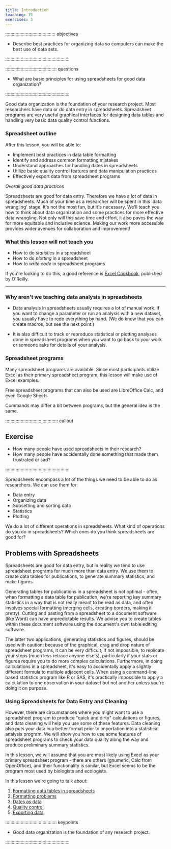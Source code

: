 ```yaml
---
title: Introduction
teaching: 15
exercises: 3
---
```


::::::::::::::::::::::::::::::::::::::: objectives

- Describe best practices for organizing data so computers can make the best use of data sets.

::::::::::::::::::::::::::::::::::::::::::::::::::

:::::::::::::::::::::::::::::::::::::::: questions

- What are basic principles for using spreadsheets for good data organization?

::::::::::::::::::::::::::::::::::::::::::::::::::

Good data organization is the foundation of your research
project. Most researchers have data or do data entry in
spreadsheets. Spreadsheet programs are very useful graphical
interfaces for designing data tables and handling very basic data
quality control functions.

### Spreadsheet outline

After this lesson, you will be able to:

- Implement best practices in data table formatting
- Identify and address common formatting mistakes
- Understand approaches for handling dates in spreadsheets
- Utilize basic quality control features and data manipulation practices
- Effectively export data from spreadsheet programs

*Overall good data practices*

Spreadsheets are good for data entry. Therefore we have a lot of data
in spreadsheets.
Much of your time as a researcher will be spent in this 'data wrangling' stage.
It's not the most fun, but it's necessary. We'll teach you how to think
about data organization and some practices for more effective data wrangling. Not only
will this save time and effort, it also paves the way for more equitable and inclusive
science. Making our work more accessible provides wider avenues for collaboration
and improvement!

### What this lesson will not teach you

- How to do *statistics* in a spreadsheet
- How to do *plotting* in a spreadsheet
- How to *write code* in spreadsheet programs

If you're looking to do this, a good reference is
[Excel Cookbook](https://www.amazon.com/Excel-Cookbook-Recipes-Mastering-Microsoft/dp/1098143329/), published by O'Reilly.

***

### Why aren't we teaching data analysis in spreadsheets

- Data analysis in spreadsheets usually requires a lot of manual
  work. If you want to change a parameter or run an analysis with a
  new dataset, you usually have to redo everything by hand. (We do
  know that you can create macros, but see the next point.)

- It is also difficult to track or reproduce statistical or plotting
  analyses done in spreadsheet programs when you want to go back to
  your work or someone asks for details of your analysis.

### Spreadsheet programs

Many spreadsheet programs are available. Since most participants utilize Excel as their primary spreadsheet program, this lesson will make use of Excel examples.

Free spreadsheet programs that can also be used are LibreOffice Calc, and even Google Sheets.

Commands may differ a bit between programs, but the general idea
is the same.

:::::::::::::::::::::::::::::::::::::::::  callout

## Exercise

- How many people have used spreadsheets in their research?
- How many people have accidentally done something that made them
  frustrated or sad?
  

::::::::::::::::::::::::::::::::::::::::::::::::::

Spreadsheets encompass a lot of the things we need
to be able to do as researchers. We can use them for:

- Data entry
- Organizing data
- Subsetting and sorting data
- Statistics
- Plotting

We do a lot of different operations in spreadsheets. What kind of operations do you do in spreadsheets? Which ones do you think spreadsheets are good for?

## Problems with Spreadsheets

Spreadsheets are good for data entry, but in reality we tend to
use spreadsheet programs for much more than data entry. We use them
to create data tables for publications, to generate summary
statistics, and make figures.

Generating tables for publications in a spreadsheet is not
optimal - often, when formatting a data table for publication, we're
reporting key summary statistics in a way that is not really meant to
be read as data, and often involves special formatting
(merging cells, creating borders, making it pretty). Cutting and pasting from a spreadsheet
to a document software (like Word) can have unpredictable results.
We advise you to create tables within these document software
using the document's own table editing software.

The latter two applications, generating statistics and figures, should
be used with caution: because of the graphical, drag and drop nature of
spreadsheet programs, it can be very difficult, if not impossible, to
replicate your steps (much less retrace anyone else's), particularly if your
stats or figures require you to do more complex calculations. Furthermore,
in doing calculations in a spreadsheet, it's easy to accidentally apply a
slightly different formula to multiple adjacent cells. When using a
command-line based statistics program like R or SAS, it's practically
impossible to apply a calculation to one observation in your
dataset but not another unless you're doing it on purpose.

### Using Spreadsheets for Data Entry and Cleaning

However, there are circumstances where you might want to use a spreadsheet
program to produce "quick and dirty" calculations or figures, and data
cleaning will help you use some of these features. Data cleaning also
puts your data in a better format prior to importation into a
statistical analysis program. We will show you how to use some features of
spreadsheet programs to check your data quality along the way and produce
preliminary summary statistics.

In this lesson, we will assume that you are most likely using Excel as
your primary spreadsheet program - there are others (gnumeric, Calc
from OpenOffice), and their functionality is similar, but Excel seems
to be the program most used by biologists and ecologists.

In this lesson we're going to talk about:

1. [Formatting data tables in spreadsheets](01-format-data.md)
2. [Formatting problems](02-common-mistakes.md)
3. [Dates as data](03-dates-as-data.md)
4. [Quality control](04-quality-control.md)
5. [Exporting data](05-exporting-data.md)

:::::::::::::::::::::::::::::::::::::::: keypoints

- Good data organization is the foundation of any research project.

::::::::::::::::::::::::::::::::::::::::::::::::::


